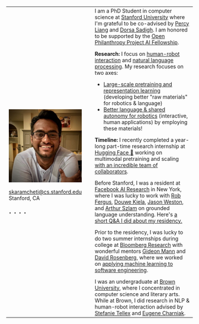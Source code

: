 <table>
    <colgroup>
        <col width="20%" />
        <col width="5%" />
        <col width="70%" />
    </colgroup>
    <tbody>
        <tr>
            <td>
                <img src="/assets/img/sidd.jpg" align="left" alt="Siddharth Karamcheti" style="margin: 10px 10px 0px 0px;"/>
                <br clear="all"/><br clear="all"/>
                <div class="meta-center">
                <nobr><i class="fas fa-fw fa-envelope" aria-hidden="true"></i> <a href='&#109;a&#105;l&#116;o&#58;&#115;karamc&#104;%65%74%69&#37;&#52;0cs%2&#69;&#115;%74%&#54;1&#110;f%6F%72&#100;&#46;e%64u'>&#115;karamc&#104;eti&#64;c&#115;&#46;sta&#110;&#102;&#111;rd&#46;e&#100;u</a></nobr>
                <br/>
                <i class="fas fa-fw fa-map-marker-alt" aria-hidden="true"></i> <span itemprop="name">Stanford, CA</span>
                <br clear="all"/><br clear="all"/>
                <div style="font-size: 24px">
                <a href="https://twitter.com/siddkaramcheti" rel="nofollow noopener noreferrer"><i class="fab fa-fw fa-twitter-square" aria-hidden="true"></i></a>
                <span>&#183;</span>
                <a href="https://scholar.google.com/citations?user=L5v2PHAAAAAJ&hl=en" rel="nofollow noopener noreferrer"><i class="fas fa-graduation-cap" aria-hidden="true"></i></a>
                <span>&#183;</span>
                <a href="https://www.linkedin.com/in/siddharthkaramcheti/" rel="nofollow noopener noreferrer"><i class="fab fa-fw fa-linkedin" aria-hidden></i></a>
                <span>&#183;</span>
                <a href="https://github.com/siddk" rel="nofollow noopener noreferrer"><i class="fab fa-fw fa-github" aria-hidden="true"></i></a>
                <span>&#183;</span>
                <a href="https://open.spotify.com/user/122498045?si=Sk1WWZReQ76XXmeFDHzlGQ" rel="nofollow noopener noreferrer"><i class="fab fa-fw fa-spotify" aria-hidden="true"></i></a>
                </div>
                </div>
            </td>
            <td></td>
            <td>  
                I am a PhD Student in computer science at 
                <a href="https://cs.stanford.edu/">Stanford University</a> 
                where I'm grateful to be co-advised by 
                <a href="https://cs.stanford.edu/~pliang/">Percy Liang</a> and <a href="https://dorsa.fyi/">Dorsa Sadigh</a>.
                I am honored to be supported by the 
                <a href="https://www.openphilanthropy.org/focus/global-catastrophic-risks/potential-risks-advanced
                -artificial-intelligence/the-open-phil-ai-fellowship#Class">Open Philanthropy Project AI Fellowship</a>.
                <ul></ul>
                <b>Research:</b> I focus on <a href="http://iliad.stanford.edu/">human-robot interaction</a> and 
                <a href="https://nlp.stanford.edu/">natural language processing</a>. My
                research focuses on two axes:
                <ul>
                    <li><a href="https://crfm.stanford.edu/2021/08/26/mistral.html">Large-scale pretraining and representation learning</a> (developing better "raw materials" for robotics & language)</li>
                    <li><a href="https://arxiv.org/abs/2111.03205">Better language & shared autonomy for robotics</a> (interactive, human applications) by employing these materials!</li>
                </ul>
                <b>Timeline:</b> I recently completed a year-long part-time research internship at 
                <a href="https://huggingface.co/">Hugging Face 🤗</a> working on multimodal pretraining and scaling <a href="https://huggingface.co/blog/ethical-charter-multimodal">with an incredible team of collaborators</a>. 
                <ul></ul>
                Before Stanford, I was a resident at <a href="https://research.fb.com/category/facebook-ai-research/">Facebook AI Research</a> in New York,
                where I was lucky to work with <a href="https://cs.nyu.edu/~fergus/pmwiki/pmwiki.php">Rob Fergus</a>, 
                <a href="https://douwekiela.github.io/">Douwe Kiela</a>,
                <a href="http://www.thespermwhale.com/jaseweston/">Jason Weston</a>, and
                <a href="https://scholar.google.com/citations?user=u3-FxUgAAAAJ&hl=en">Arthur Szlam</a> on grounded
                language understanding. Here's <a href="https://research.fb.com/qa-with-facebook-ai-residents-tatiana-likhomanenko-and-siddharth-karamcheti/">a short Q&A I did about my residency.</a>
                <ul></ul>
                Prior to the residency, I was lucky to do two summer internships during college
                at <a href="https://www.bloomberg.com/company/values/tech-at-bloomberg/">Bloomberg Research</a> with
                wonderful mentors 
                <a href="https://www.bloomberg.com/company/values/tech-at-bloomberg/features/gideon-mann/">Gideon Mann</a>
                and <a href="https://scholar.google.com/citations?user=YsHFgSAAAAAJ&hl=en">David Rosenberg</a>, where we
                worked on
                <a href="https://arxiv.org/abs/1808.08256">applying machine learning to software engineering</a>.
                <ul></ul>
                I was an undergraduate at <a href="https://www.brown.edu/">Brown University</a>, 
                where I concentrated in computer science and literary arts. While at Brown, I did research in NLP
                & human-robot interaction advised by <a href="http://cs.brown.edu/people/stellex/">Stefanie Tellex</a>
                and <a href="http://cs.brown.edu/people/echarnia/">Eugene Charniak</a>. 
            </td>
        </tr>
</tbody>
</table>


